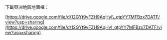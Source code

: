 下載亞洲地區地圖檔：

[https://drive.google.com/file/d/12GYt9yFZH9AqHyI\_qtpYY7MFBzx7DATF/view?usp=sharing](https://drive.google.com/file/d/12GYt9yFZH9AqHyI_qtpYY7MFBzx7DATF/view?usp=sharing)

